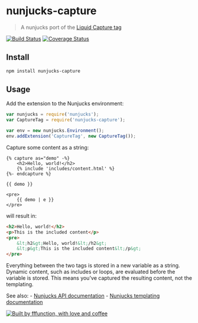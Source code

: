 # nunjucks-capture

> A nunjucks port of the [Liquid Capture tag](https://docs.shopify.com/themes/liquid-documentation/tags/variable-tags#capture)

[![Build Status](https://travis-ci.org/fffunction/nunjucks-capture.svg?branch=master)](https://travis-ci.org/fffunction/nunjucks-capture) [![Coverage Status](https://coveralls.io/repos/fffunction/nunjucks-capture/badge.svg?branch=master&service=github)](https://coveralls.io/github/fffunction/nunjucks-capture?branch=master)

## Install

```sh
npm install nunjucks-capture
```

## Usage

Add the extension to the Nunjucks environment:

```js
var nunjucks = require('nunjucks');
var CaptureTag = require('nunjucks-capture');

var env = new nunjucks.Environment();
env.addExtension('CaptureTag', new CaptureTag());
```

Capture some content as a string:

```html+jinja
{% capture as="demo" -%}
    <h2>Hello, world!</h2>
    {% include 'includes/content.html' %}
{%- endcapture %}

{{ demo }}

<pre>
    {{ demo | e }}
</pre>

```

will result in:

```html
<h2>Hello, world!</h2>
<p>This is the included content</p>
<pre>
    &lt;h2&gt;Hello, world!&lt;/h2&gt;
    &lt;p&gt;This is the included content&lt;/p&gt;
</pre>
```

Everything between the two tags is stored in a new variable as a string. Dynamic content, such as includes or loops, are evaluated before the variable is stored. This means you've captured the resulting content, not the templating.

See also:
    - [Nunjucks API documentation](https://mozilla.github.io/nunjucks/api.html)
    - [Nunjucks templating documentation](https://mozilla.github.io/nunjucks/templating.html)

[![Built by fffunction, with love and coffee](http://i.imgur.com/hY7NBej.png)](http://ffunction.co "Built by fffunction, with love and coffee")
